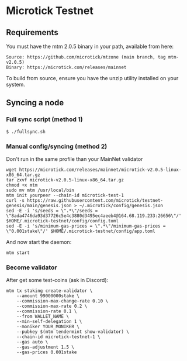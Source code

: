 # Microtick Testnet

## Requirements

You must have the mtm 2.0.5 binary in your path, available from here:

```
Source: https://github.com/microtick/mtzone (main branch, tag mtm-v2.0.5)
Binary: https://microtick.com/releases/mainnet
```

To build from source, ensure you have the unzip utility installed on your system.

## Syncing a node

### Full sync script (method 1)
```
$ ./fullsync.sh
```

### Manual config/syncing (method 2) 
Don't run in the same profile than your MainNet validator
```
wget https://microtick.com/releases/mainnet/microtick-v2.0.5-linux-x86_64.tar.gz
tar zxvf microtick-v2.0.5-linux-x86_64.tar.gz 
chmod +x mtm
sudo mv mtm /usr/local/bin
mtm init yourpeer --chain-id microtick-test-1
curl -s https://raw.githubusercontent.com/microtick/testnet-genesis/main/genesis.json > ~/.microtick/config/genesis.json
sed -E -i 's/seeds = \".*\"/seeds = \"8ada4746da93d37726c5e4c3880d3495ec4aeeb4@164.68.119.233:26656\"/' $HOME/.microtick-testnet/config/config.toml
sed -E -i 's/minimum-gas-prices = \".*\"/minimum-gas-prices = \"0.001stake\"/' $HOME/.microtick-testnet/config/app.toml
```
And now start the daemon:
```
mtm start
```
### Become validator
After get some test-coins (ask in Discord): 
```
mtm tx staking create-validator \
    --amount 99000000stake \
    --commission-max-change-rate 0.10 \
    --commission-max-rate 0.2 \
    --commission-rate 0.1 \
    --from WALLET_NAME \
    --min-self-delegation 1 \
    --moniker YOUR_MONIKER \
    --pubkey $(mtm tendermint show-validator) \
    --chain-id microtick-testnet-1 \
    --gas auto \
    --gas-adjustment 1.5 \
    --gas-prices 0.001stake
```
  
